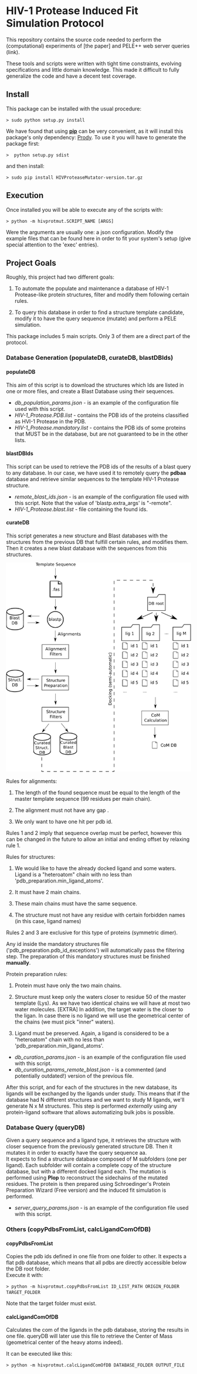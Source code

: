 # HIV-1 Protease Induced Fit Simulation Protocol

This repository contains the source code needed to perform the (computational) experiments 
of [the paper] and  PELE++ web server queries (link).  

These tools and scripts were written with tight time constraints, evolving specifications and 
little domain knowledge. This made it difficult to fully generalize the code and have a decent test
coverage.  

## Install
This package can be installed with the usual procedure:

```Shell
> sudo python setup.py install
```
We have found that using [**pip**](http://pip.readthedocs.org/en/latest/installing.html) can be very 
convenient, as it will install this package's only dependency: [Prody](http://prody.csb.pitt.edu/). 
To use it you will have to generate the package first:  
```Shell
>  python setup.py sdist
```
and then install:  
```Shell
> sudo pip install HIVProteaseMutator-version.tar.gz
```

## Execution
Once installed you will be able to execute any of the scripts with:
```Shell
> python -m hivprotmut.SCRIPT_NAME [ARGS]
```
Were the arguments are usually one: a json configuration. Modify the example files that can be found here
in order to fit your system's setup (give special attention to the 'exec' entries).

## Project Goals
Roughly, this project had two different goals:  

1. To automate the populate and maintenance a database of HIV-1 Protease-like protein structures, filter 
and modify them following certain rules.

2. To query this database in order to find a structure template candidate, modify it to have the 
query sequence (mutate) and perform a PELE simulation.  

This package includes 5 main scripts. Only 3 of them are a direct part of the protocol.  
### Database Generation (populateDB, curateDB, blastDBIds)

#### populateDB
This aim of this script is to download the structures which Ids are listed in one or more files, and 
create a Blast Database using their sequences.  
- *db_population_params.json* - is an example of the configuration file used with this script.  
- *HIV-1_Protease.PDB.list* - contains the PDB ids of the proteins classified as HVI-1 Protease in the PDB.
- *HIV-1_Protease.mandatory.list* - contains the PDB ids of some proteins that MUST be in the database, but 
are not guaranteed to be in the other lists.


#### blastDBIds
This script can be used to retrieve the PDB ids of the results of a blast query to any database. In our case, 
we have used it to remotely query the **pdbaa** database and retrieve similar sequences to the template 
HIV-1 Protease structure.  
- *remote_blast_ids.json* - is an example of the configuration file used with this script. Note that the value
of 'blastp.extra_args' is "-remote".
- *HIV-1_Protease.blast.list* - file containing the found ids.

#### curateDB
This script generates a new structure and Blast databases with the structures from the previous DB that fulfill
certain rules, and modifies them. Then it creates a new blast database with the sequences from this structures.

<img src="img/curateDB.png"> </img>

Rules for alignments:  

1. The length of the found sequence must be equal to the length of the master template sequence (99 residues per main chain).

2. The alignment must not have any gap .

3. We only want to have one hit per pdb id.

Rules 1 and 2 imply that sequence overlap must be perfect, however this can be changed in the future to allow an
initial and ending offset by relaxing rule 1.

Rules for structures:  

1. We would like to have the already docked ligand and some waters. Ligand is a "heteroatom" chain with no less
than 'pdb_preparation.min_ligand_atoms'.

2. It must have 2 main chains.

3. These main chains must have the same sequence.

4. The structure must not have any residue with certain forbidden names (in this case, ligand names)  


Rules 2 and 3 are exclusive for this type of proteins (symmetric dimer).

Any id inside the mandatory structures file ('pdb_preparation.pdb_id_exceptions') will automatically pass 
the filtering step. The preparation of this mandatory structures must be finished **manually**.

Protein preparation rules: 
1. Protein must have only the two main chains.  

2. Structure must keep only the waters closer to residue 50 of the master template (Lys). As we have two identical
chains we will have at most two water molecules. [EXTRA] In addition, the target water is the closer to the ligan. In
case there is no ligand we will use the geometrical center of the chains (we must pick "inner" waters).

3. Ligand must be preserved. Again, a ligand is considered to be a "heteroatom" chain with no less
than 'pdb_preparation.min_ligand_atoms'.  


- *db_curation_params.json* - is an example of the configuration file used with this script. 
- *db_curation_params_remote_blast.json* - is a commented (and potentially outdated!) version of the previous
file.

After this script, and for each of the structures in the new database, its ligands will be exchanged by the 
ligands under study. This means that if the database had N different structures and we want to study M ligands, 
we'll generate N x M structures. This step is performed *externally* using any protein-ligand software 
that allows automatizing bulk jobs is possible.


### Database Query (queryDB)
Given a query sequence and a ligand type, it retrieves the structure with closer sequence from the previously generated 
structure DB. Then it mutates it in order to exactly have the query sequence aa.  
It expects to find a structure database composed of M subfolders (one per ligand). Each subfolder will 
contain a complete copy of the structure database, but with a different docked ligand each. 
The mutation is performed using **Plop** to reconstruct the sidechains of the mutated residues.
The protein is then prepared using Schroedinger's Protein Preparation Wizard (Free version) and the induced
 fit simulation is performed. 

- *server_query_params.json* - is an example of the configuration file used with this script. 

### Others (copyPdbsFromList, calcLigandComOfDB)

#### copyPdbsFromList
Copies the pdb ids defined in one file from one folder to other. It expects a flat pdb database, which means that all 
pdbs are directly accessible below the DB root folder.  
Execute it with:  
```Shell
> python -m hivprotmut.copyPdbsFromList ID_LIST_PATH ORIGIN_FOLDER TARGET_FOLDER
```
Note that the target folder must exist.  

#### calcLigandComOfDB

Calculates the com of the ligands in the pdb database, storing the results in one file. queryDB will later use this file to retrieve
the Center of Mass (geometrical center of the heavy atoms indeed).

It can be executed like this:
```Shell
> python -m hivprotmut.calcLigandComOfDB DATABASE_FOLDER OUTPUT_FILE
```

